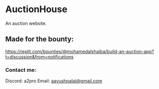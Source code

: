 # AuctionHouse
An auction website.

## Made for the bounty:
https://replit.com/bounties/@mohamedalshaiba/build-an-auction-app?t=discussion&from=notifications

### Contact me:
Discord: a2pro
Email: aayushpalai@gmail.com
